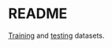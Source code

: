 # **README**

[Training](https://hhmionline-my.sharepoint.com/:x:/g/personal/parikhr_hhmi_org/EUb3pfh0O11Pn0sCwdpX_b4B2i0aGWEJ-8Blv3y8DLNaAg?e=wwkbGZ) and [testing](https://hhmionline-my.sharepoint.com/:x:/g/personal/parikhr_hhmi_org/ESrtrTOyH4xMpC14-ZznsCUB-8V4bMnAUdLTqT-UBJKiXA?e=lkglaO) datasets.
